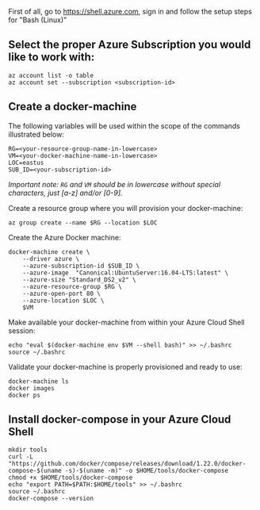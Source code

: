 First of all, go to https://shell.azure.com, sign in and follow the setup steps for "Bash (Linux)"

## Select the proper Azure Subscription you would like to work with:
```
az account list -o table
az account set --subscription <subscription-id>
```

## Create a docker-machine

The following variables will be used within the scope of the commands illustrated below:
```
RG=<your-resource-group-name-in-lowercase>
VM=<your-docker-machine-name-in-lowercase>
LOC=eastus
SUB_ID=<your-subscription-id>
```

*Important note: `RG` and `VM` should be in lowercase without special characters, just [a-z] and/or [0-9].*

Create a resource group where you will provision your docker-machine:
```
az group create --name $RG --location $LOC
```

Create the Azure Docker machine:
```
docker-machine create \
    --driver azure \
    --azure-subscription-id $SUB_ID \
    --azure-image  "Canonical:UbuntuServer:16.04-LTS:latest" \
    --azure-size "Standard_DS2_v2" \
    --azure-resource-group $RG \
    --azure-open-port 80 \
    --azure-location $LOC \
    $VM
```

Make available your docker-machine from within your Azure Cloud Shell session:
```
echo "eval $(docker-machine env $VM --shell bash)" >> ~/.bashrc
source ~/.bashrc
```

Validate your docker-machine is properly provisioned and ready to use:
```
docker-machine ls
docker images
docker ps
```

## Install docker-compose in your Azure Cloud Shell
```
mkdir tools
curl -L "https://github.com/docker/compose/releases/download/1.22.0/docker-compose-$(uname -s)-$(uname -m)" -o $HOME/tools/docker-compose
chmod +x $HOME/tools/docker-compose
echo "export PATH=$PATH:$HOME/tools" >> ~/.bashrc
source ~/.bashrc
docker-compose --version
```